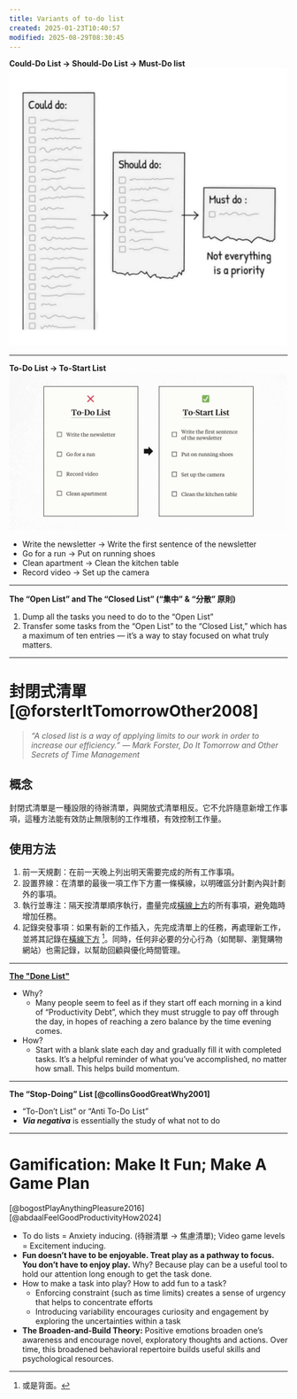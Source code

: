 ```yaml
---
title: Variants of to-do list
created: 2025-01-23T10:40:57
modified: 2025-08-29T08:30:45
---
```


**Could-Do List → Should-Do List → Must-Do list
![](../_attachments/03b72c8602f12f209e5c9cd6acef74f7.png)**

---

**To-Do List → To-Start List**
![](../_attachments/031b6000cd744ccd49e3953b8f90de97.png)
* Write the newsletter → Write the first sentence of the newsletter
* Go for a run → Put on running shoes
* Clean apartment → Clean the kitchen table
* Record video → Set up the camera

---

**The “Open List” and The “Closed List” (“集中” \& “分散” 原則)**

1. Dump all the tasks you need to do to the “Open List”
2. Transfer some tasks from the “Open List” to the “Closed List,” which has a maximum of ten entries — it’s a way to stay focused on what truly matters.

---

# 封閉式清單 [@forsterItTomorrowOther2008]

> _“A closed list is a way of applying limits to our work in order to increase our efficiency.” ― Mark Forster, Do It Tomorrow and Other Secrets of Time Management_

## 概念

封閉式清單是一種設限的待辦清單，與開放式清單相反。它不允許隨意新增工作事項，這種方法能有效防止無限制的工作堆積，有效控制工作量。

## 使用方法

1. 前一天規劃：在前一天晚上列出明天需要完成的所有工作事項。
2. 設置界線：在清單的最後一項工作下方畫一條橫線，以明確區分計劃內與計劃外的事項。
3. 執行並專注：隔天按清單順序執行，盡量完成<u>橫線上方</u>的所有事項，避免臨時增加任務。
4. 記錄突發事項：如果有新的工作插入，先完成清單上的任務，再處理新工作，並將其記錄在<u>橫線下方</u> [^1]。同時，任何非必要的分心行為（如閒聊、瀏覽購物網站）也需記錄，以幫助回顧與優化時間管理。

---

**[The "Done List"](https://www.oliverburkeman.com/donelist)**

* Why?
	* Many people seem to feel as if they start off each morning in a kind of “Productivity Debt”, which they must struggle to pay off through the day, in hopes of reaching a zero balance by the time evening comes.
* How?
	* Start with a blank slate each day and gradually fill it with completed tasks. It’s a helpful reminder of what you’ve accomplished, no matter how small. This helps build momentum.

---

**The “Stop-Doing” List [@collinsGoodGreatWhy2001]**
* “To-Don’t List” or “Anti To-Do List”
* _**Via negativa**_ is essentially the study of what not to do

---

# Gamification: Make It Fun; Make A Game Plan

[@bogostPlayAnythingPleasure2016] [@abdaalFeelGoodProductivityHow2024]

* To do lists = Anxiety inducing. (待辦清單 → 焦慮清單); Video game levels = Excitement inducing.
* **Fun doesn’t have to be enjoyable. Treat play as a pathway to focus. You don’t have to enjoy play.** Why? Because play can be a useful tool to hold our attention long enough to get the task done.
* How to make a task into play? How to add fun to a task?
	* Enforcing constraint (such as time limits) creates a sense of urgency that helps to concentrate efforts
	* Introducing variability encourages curiosity and engagement by exploring the uncertainties within a task
* **The Broaden-and-Build Theory:** Positive emotions broaden one’s awareness and encourage novel, exploratory thoughts and actions. Over time, this broadened behavioral repertoire builds useful skills and psychological resources.

[^1]: 或是背面。
